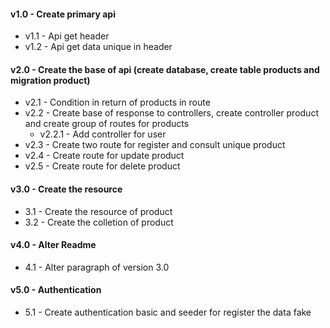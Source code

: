 #### v1.0 - Create primary api
- v1.1 - Api get header
- v1.2 - Api get data unique in header

#### v2.0 - Create the base of api (create database, create table products and migration product)
- v2.1 - Condition in return of products in route
- v2.2 - Create base of response to controllers, create controller product and create group of routes for products
    - v2.2.1 - Add controller for user
- v2.3 - Create two route for register and consult unique product
- v2.4 - Create route for update product
- v2.5 - Create route for delete product

#### v3.0 - Create the resource
- 3.1 - Create the resource of product
- 3.2 - Create the colletion of product

#### v4.0 - Alter Readme
- 4.1 - Alter paragraph of version 3.0

#### v5.0 - Authentication
- 5.1 - Create authentication basic and seeder for register the data fake

